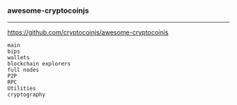 ### awesome-cryptocoinjs
---
https://github.com/cryptocoinjs/awesome-cryptocoinjs

```
main
bips
wallets
blockchain explorers
full nodes
P2P
RPC
Utilities
cryptography
```

```
```

